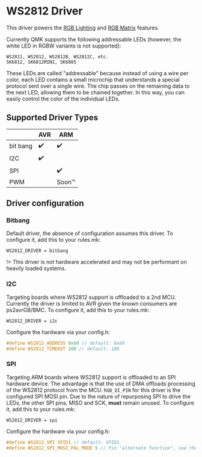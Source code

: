 # WS2812 Driver
This driver powers the [RGB Lighting](feature_rgblight.md) and [RGB Matrix](feature_rgb_matrix.md) features.

Currently QMK supports the following addressable LEDs (however, the white LED in RGBW variants is not supported):

    WS2811, WS2812, WS2812B, WS2812C, etc.
    SK6812, SK6812MINI, SK6805

These LEDs are called "addressable" because instead of using a wire per color, each LED contains a small microchip that understands a special protocol sent over a single wire. The chip passes on the remaining data to the next LED, allowing them to be chained together. In this way, you can easily control the color of the individual LEDs.

## Supported Driver Types

|          | AVR                | ARM                |
|----------|--------------------|--------------------|
| bit bang | :heavy_check_mark: | :heavy_check_mark: |
| I2C      | :heavy_check_mark: |                    |
| SPI      |                    | :heavy_check_mark: |
| PWM      |                    | Soon™              |

## Driver configuration

### Bitbang
Default driver, the absence of configuration assumes this driver. To configure it, add this to your rules.mk:

```make
WS2812_DRIVER = bitbang
```

!> This driver is not hardware accelerated and may not be performant on heavily loaded systems.

### I2C
Targeting boards where WS2812 support is offloaded to a 2nd MCU. Currently the driver is limited to AVR given the known consumers are ps2avrGB/BMC. To configure it, add this to your rules.mk:

```make
WS2812_DRIVER = i2c
```

Configure the hardware via your config.h:
```c
#define WS2812_ADDRESS 0xb0 // default: 0xb0
#define WS2812_TIMEOUT 100 // default: 100
```

### SPI
Targeting ARM boards where WS2812 support is offloaded to an SPI hardware device. The advantage is that the use of DMA offloads processing of the WS2812 protocol from the MCU. `RGB_DI_PIN` for this driver is the configured SPI MOSI pin. Due to the nature of repurposing SPI to drive the LEDs, the other SPI pins, MISO and SCK, **must** remain unused. To configure it, add this to your rules.mk:

```make
WS2812_DRIVER = spi
```

Configure the hardware via your config.h:
```c
#define WS2812_SPI SPID1 // default: SPID1
#define WS2812_SPI_MOSI_PAL_MODE 5 // Pin "alternate function", see the respective datasheet for the appropriate values for your MCU. default: 5
```
